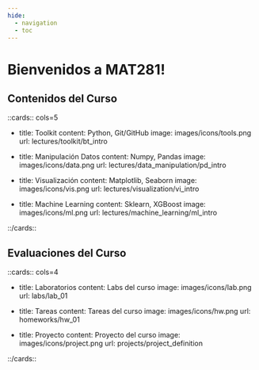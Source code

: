```yaml
---
hide:
  - navigation
  - toc
---
```



# Bienvenidos a MAT281!


## Contenidos del Curso

::cards:: cols=5

- title: Toolkit
  content: Python, Git/GitHub
  image: images/icons/tools.png
  url: lectures/toolkit/bt_intro

- title: Manipulación Datos
  content: Numpy, Pandas
  image: images/icons/data.png
  url: lectures/data_manipulation/pd_intro

- title: Visualización
  content: Matplotlib, Seaborn
  image: images/icons/vis.png
  url: lectures/visualization/vi_intro

- title: Machine Learning
  content: Sklearn, XGBoost
  image: images/icons/ml.png
  url: lectures/machine_learning/ml_intro


::/cards::

## Evaluaciones del Curso

::cards:: cols=4

- title: Laboratorios
  content: Labs del curso
  image: images/icons/lab.png
  url: labs/lab_01

- title: Tareas
  content: Tareas del curso
  image: images/icons/hw.png
  url: homeworks/hw_01

- title: Proyecto
  content: Proyecto del curso
  image: images/icons/project.png
  url: projects/project_definition


::/cards::